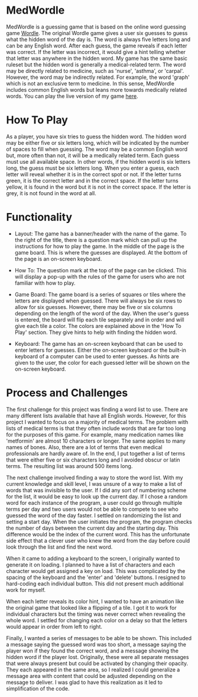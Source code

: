 # MedWordle

MedWordle is a guessing game that is based on the online word guessing game [Wordle](https://www.nytimes.com/games/wordle/index.html). The original Wordle game gives a user six guesses to guess what the hidden word of the day is. The word is always five letters long and can be any English word. After each guess, the game reveals if each letter was correct. If the letter was incorrect, it would give a hint telling whether that letter was anywhere in the hidden word. My game has the same basic ruleset but the hidden word is generally a medical-related term. The word may be directly related to medicine, such as 'nurse', 'asthma', or 'carpal'. However, the word may be indirectly related. For example, the word 'graph' which is not an exclusive term to medicine. In this sense, MedWordle includes common English words but leans more towards medically related words. You can play the live version of my game [here](https://bexcoding.github.io/medwordle/mw-index.html).

# How To Play

As a player, you have six tries to guess the hidden word. The hidden word may be either five or six letters long, which will be indicated by the number of spaces to fill when guessing. The word may be a common English word but, more often than not, it will be a medically related term. Each guess must use all available space. In other words, if the hidden word is six letters long, the guess must be six letters long. 
When you enter a guess, each letter will reveal whether it is in the correct spot or not. If the letter turns green, it is the correct letter and in the correct space. If the letter turns yellow, it is found in the word but it is not in the correct space. If the letter is grey, it is not found in the word at all.

# Functionality

- Layout: The game has a banner/header with the name of the game. To the right of the title, there is a question mark which can pull up the instructions for how to play the game. In the middle of the page is the game board. This is where the guesses are displayed. At the bottom of the page is an on-screen keyboard.

- How To: The question mark at the top of the page can be clicked. This will display a pop-up with the rules of the game for users who are not familiar with how to play.

- Game Board: The game board is a series of squares or tiles where the letters are displayed when guessed. There will always be six rows to allow for six guesses. However, there may be five or six columns depending on the length of the word of the day. When the user's guess is entered, the board will flip each tile separately and in order and will give each tile a color. The colors are explained above in the 'How To Play' section. They give hints to help with finding the hidden word. 

- Keyboard: The game has an on-screen keyboard that can be used to enter letters for guesses. Either the on-screen keyboard or the built-in keyboard of a computer can be used to enter guesses. As hints are given to the user, the color for each guessed letter will be shown on the on-screen keyboard. 

# Process and Challenges

The first challenge for this project was finding a word list to use. There are many different lists available that have all English words. However, for this project I wanted to focus on a majority of medical terms. The problem with lists of medical terms is that they often include words that are far too long for the purposes of this game. For example, many medication names like 'metformin' are almost 10 characters or longer. The same applies to many names of bones. Also, there are a lot of terms that even medical professionals are hardly aware of. In the end, I put together a list of terms that were either five or six characters long and I avoided obscur or latin terms. The resulting list was around 500 items long.

The next challenge involved finding a way to store the word list. With my current knowledge and skill level, I was unsure of a way to make a list of words that was invisible to the user. If I did any sort of numbering scheme for the list, it would be easy to look up the current day. If I chose a random word for each instance of the program, a user could go through multiple terms per day and two users would not be able to compete to see who guessed the word of the day faster. I settled on randomizing the list and setting a start day. When the user initiates the program, the program checks the number of days between the current day and the starting day. This difference would be the index of the current word. This has the unfortunate side effect that a clever user who knew the word from the day before could look through the list and find the next word. 

When it came to adding a keyboard to the screen, I originally wanted to generate it on loading. I planned to have a list of characters and each character would get assigned a key on load. This was complicated by the spacing of the keyboard and the 'enter' and 'delete' buttons. I resigned to hard-coding each individual button. This did not present much additional work for myself.

When each letter reveals its color hint, I wanted to have an animation like the original game that looked like a flipping of a tile. I got it to work for individual characters but the timing was never correct when revealing the whole word. I settled for changing each color on a delay so that the letters would appear in order from left to right.

Finally, I wanted a series of messages to be able to be shown. This included a message saying the guessed word was too short, a message saying the player won if they found the correct word, and a message showing the hidden word if the player lost. Originally, these were all separate messages that were always present but could be activated by changing their opacity. They each appeared in the same area, so I realized I could generalize a message area with content that could be adjusted depending on the message to deliver. I was glad to have this realization as it led to simplification of the code. 